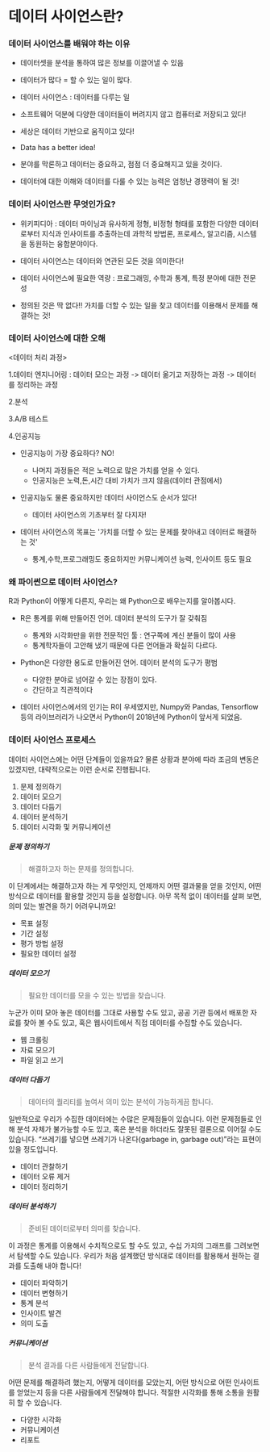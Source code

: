# 데이터 사이언스란?

### 데이터 사이언스를 배워야 하는 이유

- 데이터셋을 분석을 통하여 많은 정보를 이끌어낼 수 있음

- 데이터가 많다 = 할 수 있는 일이 많다.

- 데이터 사이언스 : 데이터를 다루는 일
- 소프트웨어 덕분에 다양한 데이터들이 버려지지 않고 컴퓨터로 저장되고 있다!
- 세상은 데이터 기반으로 움직이고 있다!

- Data has a better idea!
- 분야를 막론하고 데이터는 중요하고, 점점 더 중요해지고 있을 것이다.
- 데이터에 대한 이해와 데이터를 다룰 수 있는 능력은 엄청난 경쟁력이 될 것!



### 데이터 사이언스란 무엇인가요?

- 위키피디아 : 데이터 마이닝과 유사하게 정형, 비정형 형태를 포함한 다양한 데이터로부터 지식과 인사이트를 추출하는데 과학적 방법론, 프로세스, 알고리즘, 시스템을 동원하는 융합분야이다. 

- 데이터 사이언스는 데이터와 연관된 모든 것을 의미한다!

- 데이터 사이언스에 필요한 역량 : 프로그래밍, 수학과 통계, 특정 분야에 대한 전문성

- 정의된 것은 딱 없다!! 가치를 더할 수 있는 일을 찾고 데이터를 이용해서 문제를 해결하는 것!

  

### 데이터 사이언스에 대한 오해

<데이터 처리 과정>

1.데이터 엔지니어링 : 데이터 모으는 과정 -> 데이터 옮기고 저장하는 과정 -> 데이터를 정리하는 과정 

2.분석

3.A/B 테스트

4.인공지능

- 인공지능이 가장 중요하다? NO!
  - 나머지 과정들은 적은 노력으로 많은 가치를 얻을 수 있다.
  - 인공지능은 노력,돈,시간 대비 가치가 크지 않음(데이터 관점에서)
- 인공지능도 물론 중요하지만 데이터 사이언스도 순서가 있다!
  - 데이터 사이언스의 기초부터 잘 다지자!

- 데이터 사이언스의 목표는 '가치를 더할 수 있는 문제를 찾아내고 데이터로 해결하는 것'
  - 통계,수학,프로그래밍도 중요하지만 커뮤니케이션 능력, 인사이트 등도 필요

### 왜 파이썬으로 데이터 사이언스?

R과 Python이 어떻게 다른지, 우리는 왜 Python으로 배우는지를 알아봅시다.

- R은 통계를 위해 만들어진 언어. 데이터 분석의 도구가 잘 갖춰짐
  - 통계와 시각화만을 위한 전문적인 툴 : 연구쪽에 계신 분들이 많이 사용
  - 통계학자들이 고안해 냈기 때문에 다른 언어들과 확실히 다르다.

- Python은 다양한 용도로 만들어진 언어. 데이터 분석의 도구가 평범
  - 다양한 분야로 넘어갈 수 있는 장점이 있다.
  - 간단하고 직관적이다
- 데이터 사이언스에서의 인기는 R이 우세였지만, Numpy와 Pandas, Tensorflow 등의 라이브러리가 나오면서 Python이 2018년에 Python이 앞서게 되었음.



### 데이터 사이언스 프로세스

데이터 사이언스에는 어떤 단계들이 있을까요? 물론 상황과 분야에 따라 조금의 변동은 있겠지만, 대략적으로는 이런 순서로 진행됩니다.

1. 문제 정의하기
2. 데이터 모으기
3. 데이터 다듬기
4. 데이터 분석하기
5. 데이터 시각화 및 커뮤니케이션

##### 문제 정의하기

> 해결하고자 하는 문제를 정의합니다.

이 단계에서는 해결하고자 하는 게 무엇인지, 언제까지 어떤 결과물을 얻을 것인지, 어떤 방식으로 데이터를 활용할 것인지 등을 설정합니다. 아무 목적 없이 데이터를 살펴 보면, 의미 있는 발견을 하기 어려우니까요!

- 목표 설정
- 기간 설정
- 평가 방법 설정
- 필요한 데이터 설정

##### 데이터 모으기

> 필요한 데이터를 모을 수 있는 방법을 찾습니다.

누군가 이미 모아 놓은 데이터를 그대로 사용할 수도 있고, 공공 기관 등에서 배포한 자료를 찾아 볼 수도 있고, 혹은 웹사이트에서 직접 데이터를 수집할 수도 있습니다.

- 웹 크롤링
- 자료 모으기
- 파일 읽고 쓰기

##### 데이터 다듬기

> 데이터의 퀄리티를 높여서 의미 있는 분석이 가능하게끔 합니다.

일반적으로 우리가 수집한 데이터에는 수많은 문제점들이 있습니다. 이런 문제점들로 인해 분석 자체가 불가능할 수도 있고, 혹은 분석을 하더라도 잘못된 결론으로 이어질 수도 있습니다. “쓰레기를 넣으면 쓰레기가 나온다(garbage in, garbage out)”라는 표현이 있을 정도입니다.

- 데이터 관찰하기
- 데이터 오류 제거
- 데이터 정리하기

##### 데이터 분석하기

> 준비된 데이터로부터 의미를 찾습니다.

이 과정은 통계를 이용해서 수치적으로도 할 수도 있고, 수십 가지의 그래프를 그려보면서 탐색할 수도 있습니다. 우리가 처음 설계했던 방식대로 데이터를 활용해서 원하는 결과를 도출해 내야 합니다!

- 데이터 파악하기
- 데이터 변형하기
- 통계 분석
- 인사이트 발견
- 의미 도출

##### 커뮤니케이션

> 분석 결과를 다른 사람들에게 전달합니다.

어떤 문제를 해결하려 했는지, 어떻게 데이터를 모았는지, 어떤 방식으로 어떤 인사이트를 얻었는지 등을 다른 사람들에게 전달해야 합니다. 적절한 시각화를 통해 소통을 원활히 할 수 있습니다.

- 다양한 시각화
- 커뮤니케이션
- 리포트